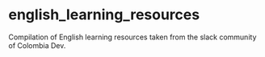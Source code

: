 # english_learning_resources
Compilation of English learning resources taken from the slack community of Colombia Dev.
